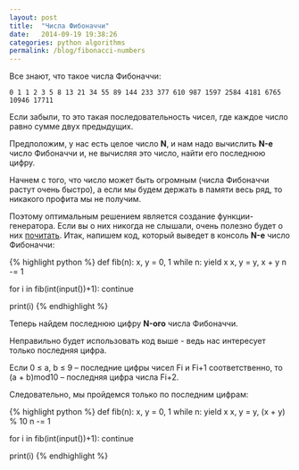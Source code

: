 ```yaml
---
layout: post
title:  "Числа Фибоначчи"
date:   2014-09-19 19:38:26
categories: python algorithms
permalink: /blog/fibonacci-numbers
---
```


Все знают, что такое числа Фибоначчи:

```
0 1 1 2 3 5 8 13 21 34 55 89 144 233 377 610 987 1597 2584 4181 6765 10946 17711
```

Если забыли, то это такая последовательность чисел, где каждое число равно сумме двух предыдущих.

Предположим, у нас есть целое число **N**, и нам надо вычислить **N-е** число Фибоначчи и, не вычисляя это число, найти его последнюю цифру.
<!--more-->

Начнем с того, что число может быть огромным (числа Фибоначчи растут очень быстро), а если мы будем держать в памяти весь ряд, то никакого профита мы не получим.

Поэтому оптимальным решением является создание функции-генератора. Если вы о них никогда не слышали, очень полезно будет о них [почитать](https://wiki.python.org/moin/Generators). Итак, напишем код, который выведет в консоль **N-е** число Фибоначчи:

{% highlight python %}
def fib(n):
  x, y = 0, 1
  while n:
    yield x
    x, y = y, x + y
    n -= 1

for i in fib(int(input())+1):
  continue

print(i)
{% endhighlight %}

Теперь найдем последнюю цифру **N-ого** числа Фибоначчи.

Неправильно будет использовать код выше - ведь нас интересует только последняя цифра. 

Если 0 ≤ a, b ≤ 9 – последние цифры чисел Fi и Fi+1 соответственно, то (a + b)mod10 – последняя цифра числа Fi+2.

Следовательно, мы пройдемся только по последним цифрам:

{% highlight python %}
def fib(n):
  x, y = 0, 1
  while n:
    yield x
    x, y = y, (x + y) % 10
    n -= 1

for i in fib(int(input())+1):
  continue

print(i)
{% endhighlight %}
